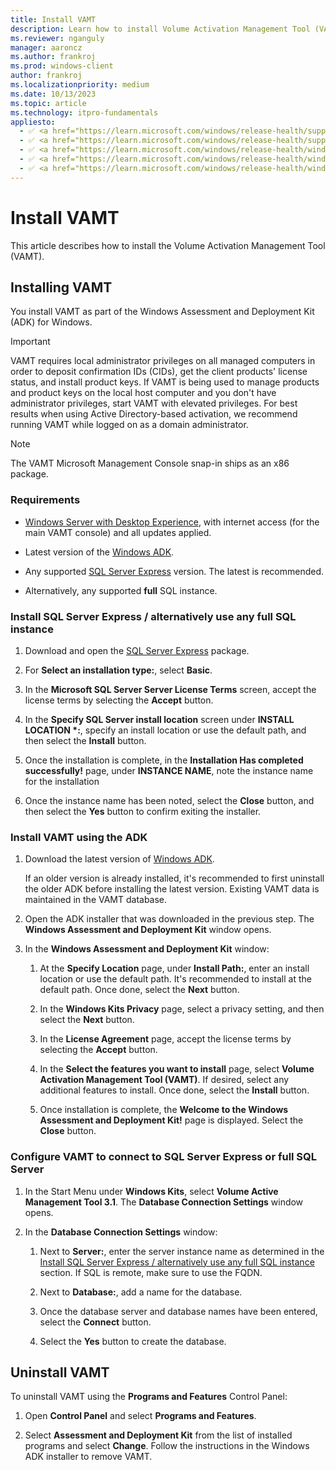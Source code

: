 ```yaml
---
title: Install VAMT
description: Learn how to install Volume Activation Management Tool (VAMT) as part of the Windows Assessment and Deployment Kit (ADK) for Windows.
ms.reviewer: nganguly
manager: aaroncz
ms.author: frankroj
ms.prod: windows-client
author: frankroj
ms.localizationpriority: medium
ms.date: 10/13/2023
ms.topic: article
ms.technology: itpro-fundamentals
appliesto:
  - ✅ <a href="https://learn.microsoft.com/windows/release-health/supported-versions-windows-client" target="_blank">Windows 11</a>
  - ✅ <a href="https://learn.microsoft.com/windows/release-health/supported-versions-windows-client" target="_blank">Windows 10</a>
  - ✅ <a href="https://learn.microsoft.com/windows/release-health/windows-server-release-info" target="_blank">Windows Server 2022</a>
  - ✅ <a href="https://learn.microsoft.com/windows/release-health/windows-server-release-info" target="_blank">Windows Server 2019</a>
  - ✅ <a href="https://learn.microsoft.com/windows/release-health/windows-server-release-info" target="_blank">Windows Server 2016</a>
---
```


# Install VAMT

This article describes how to install the Volume Activation Management Tool (VAMT).

## Installing VAMT

You install VAMT as part of the Windows Assessment and Deployment Kit (ADK) for Windows.

>[!IMPORTANT]
>
> VAMT requires local administrator privileges on all managed computers in order to deposit confirmation IDs (CIDs), get the client products' license status, and install product keys. If VAMT is being used to manage products and product keys on the local host computer and you don't have administrator privileges, start VAMT with elevated privileges. For best results when using Active Directory-based activation, we recommend running VAMT while logged on as a domain administrator.

>[!NOTE]
>
> The VAMT Microsoft Management Console snap-in ships as an x86 package.

### Requirements

- [Windows Server with Desktop Experience](/windows-server/get-started/getting-started-with-server-with-desktop-experience), with internet access (for the main VAMT console) and all updates applied.

- Latest version of the [Windows ADK](/windows-hardware/get-started/adk-install).

- Any supported [SQL Server Express](https://www.microsoft.com/sql-server/sql-server-downloads) version. The latest is recommended.

- Alternatively, any supported **full** SQL instance.

### Install SQL Server Express / alternatively use any full SQL instance

1. Download and open the [SQL Server Express](https://aka.ms/sqlexpress) package.

1. For **Select an installation type:**, select **Basic**.

1. In the **Microsoft SQL Server Server License Terms** screen, accept the license terms by selecting the **Accept** button.

1. In the **Specify SQL Server install location** screen under **INSTALL LOCATION \*:**, specify an install location or use the default path, and then select the **Install** button.

1. Once the installation is complete, in the **Installation Has completed successfully!** page, under **INSTANCE NAME**, note the instance name for the installation

1. Once the instance name has been noted, select the **Close** button, and then select the **Yes** button to confirm exiting the installer.

### Install VAMT using the ADK

1. Download the latest version of [Windows ADK](/windows-hardware/get-started/adk-install).

   If an older version is already installed, it's recommended to first uninstall the older ADK before installing the latest version. Existing VAMT data is maintained in the VAMT database.

1. Open the ADK installer that was downloaded in the previous step. The **Windows Assessment and Deployment Kit** window opens.

1. In the **Windows Assessment and Deployment Kit** window:

   1. At the **Specify Location** page, under **Install Path:**, enter an install location or use the default path. It's recommended to install at the default path. Once done, select the **Next** button.

   1. In the **Windows Kits Privacy** page, select a privacy setting, and then select the **Next** button.

   1. In the **License Agreement** page, accept the license terms by selecting the **Accept** button.

   1. In the **Select the features you want to install** page, select **Volume Activation Management Tool (VAMT)**. If desired, select any additional features to install. Once done, select the **Install** button.

   1. Once installation is complete, the **Welcome to the Windows Assessment and Deployment Kit!** page is displayed. Select the **Close** button.

### Configure VAMT to connect to SQL Server Express or full SQL Server

1. In the Start Menu under **Windows Kits**, select **Volume Active Management Tool 3.1**. The **Database Connection Settings** window opens.

1. In the **Database Connection Settings** window:

   1. Next to **Server:**, enter the server instance name as determined in the [Install SQL Server Express / alternatively use any full SQL instance](#install-sql-server-express--alternatively-use-any-full-sql-instance) section. If SQL is remote, make sure to use the FQDN.

   1. Next to **Database:**, add a name for the database.

   1. Once the database server and database names have been entered, select the **Connect** button.

   1. Select the **Yes** button to create the database.

## Uninstall VAMT

To uninstall VAMT using the **Programs and Features** Control Panel:

1. Open **Control Panel** and select **Programs and Features**.

1. Select **Assessment and Deployment Kit** from the list of installed programs and select **Change**. Follow the instructions in the Windows ADK installer to remove VAMT.
